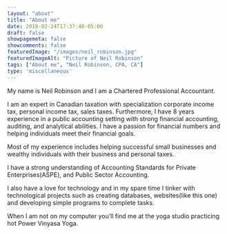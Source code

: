 ```yaml
---
layout: "about"
title: "About me"
date: 2018-02-24T17:37:40-05:00
draft: false
showpagemeta: false
showcomments: false
featuredImage: "/images/neil_robinson.jpg"
featuredImageAlt: "Picture of Neil Robinson"
tags: ["About me", "Neil Robinson, CPA, CA"]
type: 'miscellaneous'
---
```

My name is Neil Robinson and I am a Chartered Professional Accountant.

I am an expert in Canadian taxation with specialization corporate income tax, personal income tax, sales taxes. Furthermore, I have 8 years experience in a public accounting setting with strong financial accounting, auditing, and analytical abilities. I have a passion for financial numbers and helping individuals meet their financial goals.

Most of my experience includes helping successful small businesses and wealthy individuals with their business and personal taxes.

I have a strong understanding of Accounting Standards for Private Enterprises(ASPE), and Public Sector Accounting.

I also have a love for technology and in my spare time I tinker with technological projects such as creating databases, websites(like this one) and developing simple programs to complete tasks.

When I am not on my computer you’ll find me at the yoga studio practicing hot Power Vinyasa Yoga.
